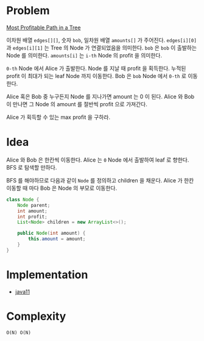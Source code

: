 # Problem

[Most Profitable Path in a Tree](https://leetcode.com/problems/most-profitable-path-in-a-tree/)

이차원 배열 `edges[][]`, 숫자 `bob`, 일차원 배열 `amounts[]` 가
주어진다.  `edges[i][0]` 과 `edges[i][1]` 는 Tree 의 Node 가
연결되었음을 의미한다. `bob` 은 `bob` 이 출발하는 Node 를 의미한다.
`amounts[i]` 는 `i-th` Node 의 profit 을 의미한다.

`0-th` Node 에서 Alice 가 출발한다. Node 를 지날 때 profit 을
획득한다. 누적된 profit 이 최대가 되는 leaf Node 까지 이동한다.  Bob
은 `bob` Node 에서 `0-th` 로 이동한다. 

Alice 혹은 Bob 중 누구든지 Node 를 지나가면 amount 는 0 이 된다. Alice
와 Bob 이 만나면 그 Node 의 amount 를 절반씩 profit 으로 가져간다.

Alice 가 획득할 수 있는 max profit 을 구하라.

# Idea

Alice 와 Bob 은 한칸씩 이동한다. Alice 는 `0` Node 에서
출발하여 leaf 로 향한다. BFS 로 탐색할 만하다.

BFS 를 해야하므로 다음과 같이 `Node` 를 정의하고 children 을
채운다. Alice 가 한칸 이동할 때 마다 Bob 은 Node 의 부모로 이동한다.

```java
class Node {
    Node parent;
    int amount;
    int profit;
    List<Node> children = new ArrayList<>();

    public Node(int amount) {
        this.amount = amount;
    }
}
```

# Implementation

* [java11](MainApp.java)

# Complexity

```
O(N) O(N)
```
